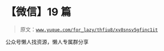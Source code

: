 # 【微信】19 篇

> 原文：[`www.yuque.com/for_lazy/thfiu8/xv8snsv5gfinc1it`](https://www.yuque.com/for_lazy/thfiu8/xv8snsv5gfinc1it)

公众号懒人找资源，懒人专属群分享